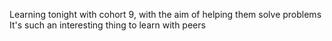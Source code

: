 Learning tonight with cohort 9, with the aim of helping them solve problems
It's such an interesting thing to learn with peers
